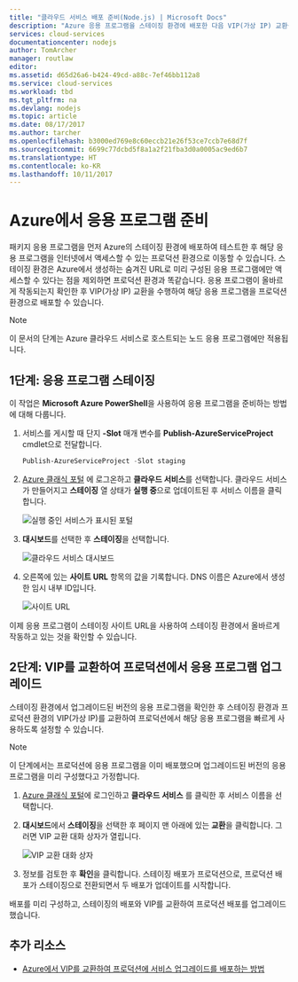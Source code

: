 ```yaml
---
title: "클라우드 서비스 배포 준비(Node.js) | Microsoft Docs"
description: "Azure 응용 프로그램을 스테이징 환경에 배포한 다음 VIP(가상 IP) 교환을 사용하여 프로덕션 환경에 배포하는 방법에 대해 알아봅니다."
services: cloud-services
documentationcenter: nodejs
author: TomArcher
manager: routlaw
editor: 
ms.assetid: d65d26a6-b424-49cd-a88c-7ef46bb112a8
ms.service: cloud-services
ms.workload: tbd
ms.tgt_pltfrm: na
ms.devlang: nodejs
ms.topic: article
ms.date: 08/17/2017
ms.author: tarcher
ms.openlocfilehash: b3000ed769e8c60eccb21e26f53ce7ccb7e68d7f
ms.sourcegitcommit: 6699c77dcbd5f8a1a2f21fba3d0a0005ac9ed6b7
ms.translationtype: HT
ms.contentlocale: ko-KR
ms.lasthandoff: 10/11/2017
---
```

# <a name="staging-an-application-in-azure"></a>Azure에서 응용 프로그램 준비
패키지 응용 프로그램을 먼저 Azure의 스테이징 환경에 배포하여 테스트한 후 해당 응용 프로그램을 인터넷에서 액세스할 수 있는 프로덕션 환경으로 이동할 수 있습니다. 스테이징 환경은 Azure에서 생성하는 숨겨진 URL로 미리 구성된 응용 프로그램에만 액세스할 수 있다는 점을 제외하면 프로덕션 환경과 똑같습니다. 응용 프로그램이 올바르게 작동되는지 확인한 후 VIP(가상 IP) 교환을 수행하여 해당 응용 프로그램을 프로덕션 환경으로 배포할 수 있습니다.

> [!NOTE]
> 이 문서의 단계는 Azure 클라우드 서비스로 호스트되는 노드 응용 프로그램에만 적용됩니다.
> 
> 

## <a name="step-1-stage-an-application"></a>1단계: 응용 프로그램 스테이징
이 작업은 **Microsoft Azure PowerShell**을 사용하여 응용 프로그램을 준비하는 방법에 대해 다룹니다.

1. 서비스를 게시할 때 단지 **-Slot** 매개 변수를 **Publish-AzureServiceProject** cmdlet으로 전달합니다.
   
   ```powershell
   Publish-AzureServiceProject -Slot staging
   ```
2. [Azure 클래식 포털] 에 로그온하고 **클라우드 서비스**를 선택합니다. 클라우드 서비스가 만들어지고 **스테이징** 열 상태가 **실행 중**으로 업데이트된 후 서비스 이름을 클릭합니다.
   
   ![실행 중인 서비스가 표시된 포털][cloud-service]
3. **대시보드**를 선택한 후 **스테이징**을 선택합니다.
   
   ![클라우드 서비스 대시보드][cloud-service-dashboard]
4. 오른쪽에 있는 **사이트 URL** 항목의 값을 기록합니다. DNS 이름은 Azure에서 생성한 임시 내부 ID입니다.
   
    ![사이트 URL][cloud-service-staging-url]

이제 응용 프로그램이 스테이징 사이트 URL을 사용하여 스테이징 환경에서 올바르게 작동하고 있는 것을 확인할 수 있습니다.

## <a name="step-2-upgrade-an-application-in-production-by-swapping-vips"></a>2단계: VIP를 교환하여 프로덕션에서 응용 프로그램 업그레이드
스테이징 환경에서 업그레이드된 버전의 응용 프로그램을 확인한 후 스테이징 환경과 프로덕션 환경의 VIP(가상 IP)를 교환하여 프로덕션에서 해당 응용 프로그램을 빠르게 사용하도록 설정할 수 있습니다.

> [!NOTE]
> 이 단계에서는 프로덕션에 응용 프로그램을 이미 배포했으며 업그레이드된 버전의 응용 프로그램을 미리 구성했다고 가정합니다.
> 
> 

1. [Azure 클래식 포털]에 로그인하고 **클라우드 서비스** 를 클릭한 후 서비스 이름을 선택합니다.
2. **대시보드**에서 **스테이징**을 선택한 후 페이지 맨 아래에 있는 **교환**을 클릭합니다. 그러면 VIP 교환 대화 상자가 열립니다.
   
   ![VIP 교환 대화 상자][vip-swap-dialog]
3. 정보를 검토한 후 **확인**을 클릭합니다. 스테이징 배포가 프로덕션으로, 프로덕션 배포가 스테이징으로 전환되면서 두 배포가 업데이트를 시작합니다.

배포를 미리 구성하고, 스테이징의 배포와 VIP를 교환하여 프로덕션 배포를 업그레이드했습니다.

## <a name="additional-resources"></a>추가 리소스
* [Azure에서 VIP를 교환하여 프로덕션에 서비스 업그레이드를 배포하는 방법]

[Azure 클래식 포털]: http://manage.windowsazure.com
[cloud-service]: ./media/cloud-services-nodejs-stage-application/staging-cloud-service-running.png
[cloud-service-dashboard]: ./media/cloud-services-nodejs-stage-application/cloud-service-dashboard-staging.png
[cloud-service-staging-url]: ./media/cloud-services-nodejs-stage-application/cloud-service-staging-url.png
[vip-swap-dialog]: ./media/cloud-services-nodejs-stage-application/vip-swap-dialog.png
[Azure에서 VIP를 교환하여 프로덕션에 서비스 업그레이드를 배포하는 방법]: cloud-services-how-to-manage.md#how-to-swap-deployments-to-promote-a-staged-deployment-to-production
